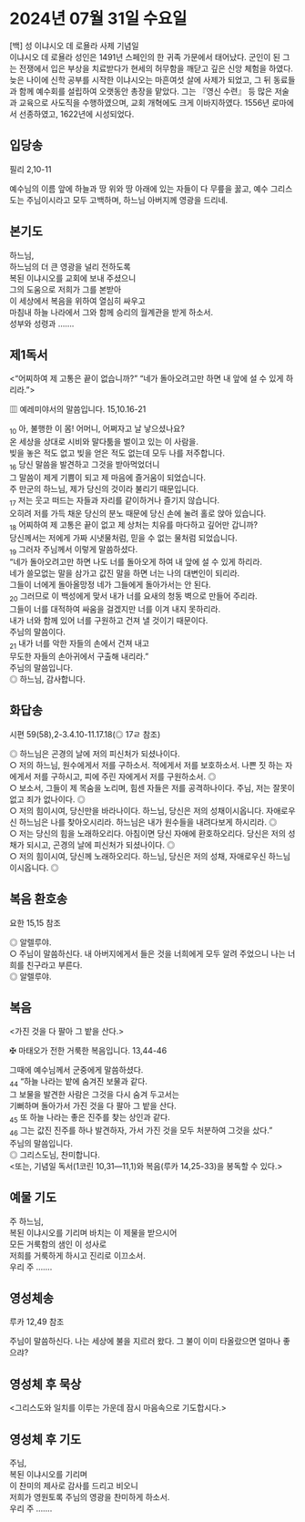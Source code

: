 # 2024년 07월 31일 수요일

[백] 성 이냐시오 데 로욜라 사제 기념일  
이냐시오 데 로욜라 성인은 1491년 스페인의 한 귀족 가문에서 태어났다. 군인이 된 그는 전쟁에서 입은 부상을 치료받다가 현세의 허무함을 깨닫고 깊은 신앙 체험을 하였다. 늦은 나이에 신학 공부를 시작한 이냐시오는 마흔여섯 살에 사제가 되었고, 그 뒤 동료들과 함께 예수회를 설립하여 오랫동안 총장을 맡았다. 그는 『영신 수련』 등 많은 저술과 교육으로 사도직을 수행하였으며, 교회 개혁에도 크게 이바지하였다. 1556년 로마에서 선종하였고, 1622년에 시성되었다.


## 입당송

필리 2,10-11

예수님의 이름 앞에 하늘과 땅 위와 땅 아래에 있는 자들이 다 무릎을 꿇고, 예수 그리스도는 주님이시라고 모두 고백하며, 하느님 아버지께 영광을 드리네.  
  
## 본기도

하느님,  
하느님의 더 큰 영광을 널리 전하도록  
복된 이냐시오를 교회에 보내 주셨으니  
그의 도움으로 저희가 그를 본받아  
이 세상에서 복음을 위하여 열심히 싸우고  
마침내 하늘 나라에서 그와 함께 승리의 월계관을 받게 하소서.  
성부와 성령과 …….  
  
## 제1독서

<“어찌하여 제 고통은 끝이 없습니까?” “네가 돌아오려고만 하면 내 앞에 설 수 있게 하리라.”>

▥ 예레미야서의 말씀입니다. 15,10.16-21

<sub>10</sub> 아, 불행한 이 몸! 어머니, 어쩌자고 날 낳으셨나요?  
온 세상을 상대로 시비와 말다툼을 벌이고 있는 이 사람을.  
빚을 놓은 적도 없고 빚을 얻은 적도 없는데 모두 나를 저주합니다.  
<sub>16</sub> 당신 말씀을 발견하고 그것을 받아먹었더니  
그 말씀이 제게 기쁨이 되고 제 마음에 즐거움이 되었습니다.  
주 만군의 하느님, 제가 당신의 것이라 불리기 때문입니다.  
<sub>17</sub> 저는 웃고 떠드는 자들과 자리를 같이하거나 즐기지 않습니다.  
오히려 저를 가득 채운 당신의 분노 때문에 당신 손에 눌려 홀로 앉아 있습니다.  
<sub>18</sub> 어찌하여 제 고통은 끝이 없고 제 상처는 치유를 마다하고 깊어만 갑니까?  
당신께서는 저에게 가짜 시냇물처럼, 믿을 수 없는 물처럼 되었습니다.  
<sub>19</sub> 그러자 주님께서 이렇게 말씀하셨다.  
“네가 돌아오려고만 하면 나도 너를 돌아오게 하여 내 앞에 설 수 있게 하리라.  
네가 쓸모없는 말을 삼가고 값진 말을 하면 너는 나의 대변인이 되리라.  
그들이 너에게 돌아올망정 네가 그들에게 돌아가서는 안 된다.  
<sub>20</sub> 그러므로 이 백성에게 맞서 내가 너를 요새의 청동 벽으로 만들어 주리라.  
그들이 너를 대적하여 싸움을 걸겠지만 너를 이겨 내지 못하리라.  
내가 너와 함께 있어 너를 구원하고 건져 낼 것이기 때문이다.  
주님의 말씀이다.  
<sub>21</sub> 내가 너를 악한 자들의 손에서 건져 내고  
무도한 자들의 손아귀에서 구출해 내리라.”  
주님의 말씀입니다.  
◎ 하느님, 감사합니다.  
  
## 화답송

시편 59(58),2-3.4.10-11.17.18(◎ 17ㄹ 참조)

◎ 하느님은 곤경의 날에 저의 피신처가 되셨나이다.  
○ 저의 하느님, 원수에게서 저를 구하소서. 적에게서 저를 보호하소서. 나쁜 짓 하는 자에게서 저를 구하시고, 피에 주린 자에게서 저를 구원하소서. ◎  
○ 보소서, 그들이 제 목숨을 노리며, 힘센 자들은 저를 공격하나이다. 주님, 저는 잘못이 없고 죄가 없나이다. ◎  
○ 저의 힘이시여, 당신만을 바라나이다. 하느님, 당신은 저의 성채이시옵니다. 자애로우신 하느님은 나를 찾아오시리라. 하느님은 내가 원수들을 내려다보게 하시리라. ◎  
○ 저는 당신의 힘을 노래하오리다. 아침이면 당신 자애에 환호하오리다. 당신은 저의 성채가 되시고, 곤경의 날에 피신처가 되셨나이다. ◎  
○ 저의 힘이시여, 당신께 노래하오리다. 하느님, 당신은 저의 성채, 자애로우신 하느님이시옵니다. ◎  
  
## 복음 환호송

요한 15,15 참조

◎ 알렐루야.  
○ 주님이 말씀하신다. 내 아버지에게서 들은 것을 너희에게 모두 알려 주었으니 나는 너희를 친구라고 부른다.  
◎ 알렐루야.  
  
## 복음

<가진 것을 다 팔아 그 밭을 산다.>

✠ 마태오가 전한 거룩한 복음입니다. 13,44-46

그때에 예수님께서 군중에게 말씀하셨다.  
<sub>44</sub> “하늘 나라는 밭에 숨겨진 보물과 같다.  
그 보물을 발견한 사람은 그것을 다시 숨겨 두고서는  
기뻐하며 돌아가서 가진 것을 다 팔아 그 밭을 산다.  
<sub>45</sub> 또 하늘 나라는 좋은 진주를 찾는 상인과 같다.  
<sub>46</sub> 그는 값진 진주를 하나 발견하자, 가서 가진 것을 모두 처분하여 그것을 샀다.”  
주님의 말씀입니다.  
◎ 그리스도님, 찬미합니다.  
<또는, 기념일 독서(1코린 10,31―11,1)와 복음(루카 14,25-33)을 봉독할 수 있다.>  
  
## 예물 기도

주 하느님,  
복된 이냐시오를 기리며 바치는 이 제물을 받으시어  
모든 거룩함의 샘인 이 성사로  
저희를 거룩하게 하시고 진리로 이끄소서.  
우리 주 …….  
  
## 영성체송

루카 12,49 참조

주님이 말씀하신다. 나는 세상에 불을 지르러 왔다. 그 불이 이미 타올랐으면 얼마나 좋으랴?  
  
## 영성체 후 묵상

<그리스도와 일치를 이루는 가운데 잠시 마음속으로 기도합시다.>  
## 영성체 후 기도

주님,  
복된 이냐시오를 기리며  
이 찬미의 제사로 감사를 드리고 비오니  
저희가 영원토록 주님의 영광을 찬미하게 하소서.  
우리 주 …….
